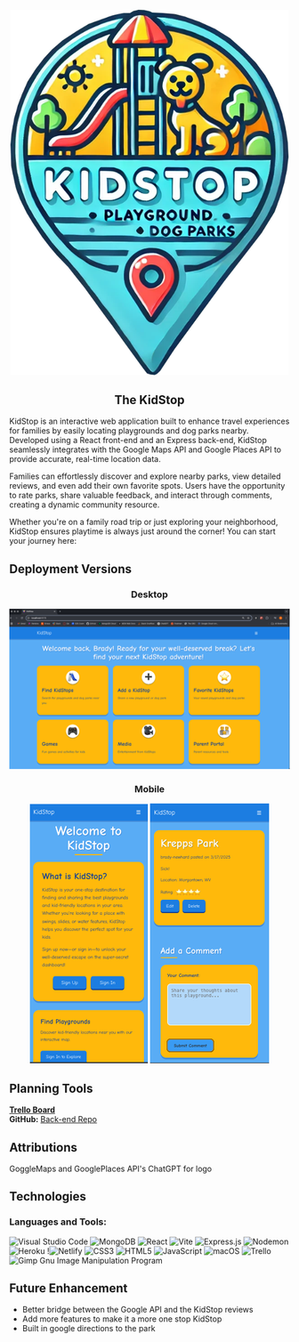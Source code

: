 <p align="center">
  <img src="./public/images/KidStop-logo.png" alt="Logo" width="500">
</p>
<h2 align="center">The KidStop</h2>

<p>KidStop is an interactive web application built to enhance travel experiences for families by easily locating playgrounds and dog parks nearby. Developed using a React front-end and an Express back-end, KidStop seamlessly integrates with the Google Maps API and Google Places API to provide accurate, real-time location data.

Families can effortlessly discover and explore nearby parks, view detailed reviews, and even add their own favorite spots. Users have the opportunity to rate parks, share valuable feedback, and interact through comments, creating a dynamic community resource.

Whether you're on a family road trip or just exploring your neighborhood, KidStop ensures playtime is always just around the corner! You can start your journey here:<p>
<!-- <p align="center">
https://the-craft-beer-collective-30d7183bcd5d.herokuapp.com/
</p> -->

## Deployment Versions
<h3 align="center">Desktop</h3>
<div align="center">
    <img src="./public/images/Desktop.png" alt="Image of the desktop sign in page" />
</div>

<h3 align="center">Mobile</h3>
<div align="center">
    <img src="./public/images/Mobile-dashboard.png" alt="Image of the mobile welcome page" />
    <img src="./public/images/Mobile.png" alt="Image of the mobile add playground page" />
</div>

## Planning Tools
**[Trello Board](https://trello.com/invite/b/67ce6f030054d892a7086735/ATTI46aadff10dd3dcccae6f7826baa630140C1CAB89/Unit%203%20Project%20-%20KidStop)**  
**GitHub:** [Back-end Repo](https://github.com/brady-newhard/kidstop-back-end)  

<!-- <h3 align="center">ERD</h3>

![ERD](./public/images/ERD.png)


<h3 align="center">Wireframe</h3>

![Wireframe](./public/images/Wireframe.png) -->

## Attributions
GoggleMaps and GooglePlaces API's
ChatGPT for logo

## Technologies
<h3 align="left">Languages and Tools:</h3>

![Visual Studio Code](https://img.shields.io/badge/Visual%20Studio%20Code-0078d7.svg?style=for-the-badge&logo=visual-studio-code&logoColor=white)
![MongoDB](https://img.shields.io/badge/MongoDB-%234ea94b.svg?style=for-the-badge&logo=mongodb&logoColor=white)
![React](https://img.shields.io/badge/react-%2320232a.svg?style=for-the-badge&logo=react&logoColor=%2361DAFB)
![Vite](https://img.shields.io/badge/vite-%23646CFF.svg?style=for-the-badge&logo=vite&logoColor=white)
![Express.js](https://img.shields.io/badge/express.js-%23404d59.svg?style=for-the-badge&logo=express&logoColor=%2361DAFB)
![Nodemon](https://img.shields.io/badge/NODEMON-%23323330.svg?style=for-the-badge&logo=nodemon&logoColor=%BBDEAD)
![Heroku](https://img.shields.io/badge/heroku-%23430098.svg?style=for-the-badge&logo=heroku&logoColor=white)
!![Netlify](https://img.shields.io/badge/netlify-%23000000.svg?style=for-the-badge&logo=netlify&logoColor=#00C7B7)
![CSS3](https://img.shields.io/badge/css3-%231572B6.svg?style=for-the-badge&logo=css3&logoColor=white)
![HTML5](https://img.shields.io/badge/html5-%23E34F26.svg?style=for-the-badge&logo=html5&logoColor=white)
![JavaScript](https://img.shields.io/badge/javascript-%23323330.svg?style=for-the-badge&logo=javascript&logoColor=%23F7DF1E)
![macOS](https://img.shields.io/badge/mac%20os-000000?style=for-the-badge&logo=macos&logoColor=F0F0F0)
![Trello](https://img.shields.io/badge/Trello-%23026AA7.svg?style=for-the-badge&logo=Trello&logoColor=white)
![Gimp Gnu Image Manipulation Program](https://img.shields.io/badge/Gimp-657D8B?style=for-the-badge&logo=gimp&logoColor=FFFFFF)

## Future Enhancement
- Better bridge between the Google API and the KidStop reviews
- Add more features to make it a more one stop KidStop
- Built in google directions to the park
